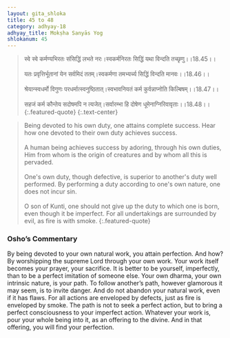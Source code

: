 ```yaml
---
layout: gita_shloka
title: 45 to 48
category: adhyay-18
adhyay_title: Mokṣha Sanyās Yog
shlokanum: 45
---
```


> स्वे स्वे कर्मण्यभिरतः संसिद्धिं लभते नरः।स्वकर्मनिरतः सिद्धिं यथा विन्दति तच्छृणु।।18.45।।<br><br>यतः प्रवृत्तिर्भूतानां येन सर्वमिदं ततम्।स्वकर्मणा तमभ्यर्च्य सिद्धिं विन्दति मानवः।।18.46।।<br><br>श्रेयान्स्वधर्मो विगुणः परधर्मात्स्वनुष्ठितात्।स्वभावनियतं कर्म कुर्वन्नाप्नोति किल्बिषम्।।18.47।।<br><br>सहजं कर्म कौन्तेय सदोषमपि न त्यजेत्।सर्वारम्भा हि दोषेण धूमेनाग्निरिवावृताः।।18.48।।
{:.featured-quote} 
{:.text-center}

> Being devoted to his own duty, one attains complete success. Hear how one devoted to their own duty achieves success.<br><br>A human being achieves success by adoring, through his own duties, Him from whom is the origin of creatures and by whom all this is pervaded.<br><br>One's own duty, though defective, is superior to another's duty well performed. By performing a duty according to one's own nature, one does not incur sin.<br><br>O son of Kunti, one should not give up the duty to which one is born, even though it be imperfect. For all undertakings are surrounded by evil, as fire is with smoke.
{:.featured-quote}

### Osho’s Commentary
By being devoted to your own natural work, you attain perfection. And how? By worshipping the supreme Lord through your own work. Your work itself becomes your prayer, your sacrifice.
It is better to be yourself, imperfectly, than to be a perfect imitation of someone else. Your own dharma, your own intrinsic nature, is your path. To follow another’s path, however glamorous it may seem, is to invite danger.
And do not abandon your natural work, even if it has flaws. For all actions are enveloped by defects, just as fire is enveloped by smoke.
The path is not to seek a perfect action, but to bring a perfect consciousness to your imperfect action. Whatever your work is, pour your whole being into it, as an offering to the divine. And in that offering, you will find your perfection.
